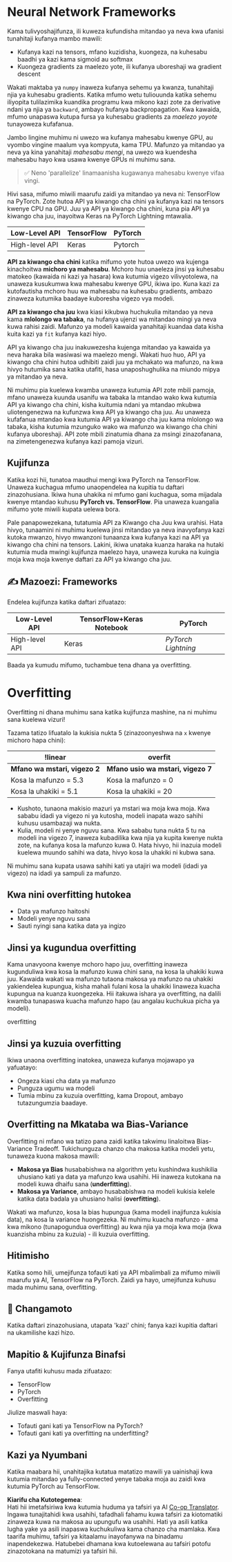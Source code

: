 <!--
CO_OP_TRANSLATOR_METADATA:
{
  "original_hash": "b5466bcedc3c75aa35476270362f626a",
  "translation_date": "2025-07-09T16:35:39+00:00",
  "source_file": "15-rag-and-vector-databases/data/frameworks.md",
  "language_code": "sw"
}
-->
# Neural Network Frameworks

Kama tulivyoshajifunza, ili kuweza kufundisha mitandao ya neva kwa ufanisi tunahitaji kufanya mambo mawili:

* Kufanya kazi na tensors, mfano kuzidisha, kuongeza, na kuhesabu baadhi ya kazi kama sigmoid au softmax
* Kuongeza gradients za maelezo yote, ili kufanya uboreshaji wa gradient descent

Wakati maktaba ya `numpy` inaweza kufanya sehemu ya kwanza, tunahitaji njia ya kuhesabu gradients. Katika mfumo wetu tuliouunda katika sehemu iliyopita tulilazimika kuandika programu kwa mikono kazi zote za derivative ndani ya njia ya `backward`, ambayo hufanya backpropagation. Kwa kawaida, mfumo unapaswa kutupa fursa ya kuhesabu gradients za *maelezo yoyote* tunayoweza kufafanua.

Jambo lingine muhimu ni uwezo wa kufanya mahesabu kwenye GPU, au vyombo vingine maalum vya kompyuta, kama TPU. Mafunzo ya mitandao ya neva ya kina yanahitaji *mahesabu mengi*, na uwezo wa kuendesha mahesabu hayo kwa usawa kwenye GPUs ni muhimu sana.

> ✅ Neno 'parallelize' linamaanisha kugawanya mahesabu kwenye vifaa vingi.

Hivi sasa, mifumo miwili maarufu zaidi ya mitandao ya neva ni: TensorFlow na PyTorch. Zote hutoa API ya kiwango cha chini ya kufanya kazi na tensors kwenye CPU na GPU. Juu ya API ya kiwango cha chini, kuna pia API ya kiwango cha juu, inayoitwa Keras na PyTorch Lightning mtawalia.

Low-Level API | TensorFlow| PyTorch
--------------|-------------------------------------|--------------------------------
High-level API| Keras| Pytorch

**API za kiwango cha chini** katika mifumo yote hutoa uwezo wa kujenga kinachoitwa **michoro ya mahesabu**. Mchoro huu unaeleza jinsi ya kuhesabu matokeo (kawaida ni kazi ya hasara) kwa kutumia vigezo vilivyotolewa, na unaweza kusukumwa kwa mahesabu kwenye GPU, ikiwa ipo. Kuna kazi za kutofautisha mchoro huu wa mahesabu na kuhesabu gradients, ambazo zinaweza kutumika baadaye kuboresha vigezo vya modeli.

**API za kiwango cha juu** kwa kiasi kikubwa huchukulia mitandao ya neva kama **mlolongo wa tabaka**, na hufanya ujenzi wa mitandao mingi ya neva kuwa rahisi zaidi. Mafunzo ya modeli kawaida yanahitaji kuandaa data kisha kuita kazi ya `fit` kufanya kazi hiyo.

API ya kiwango cha juu inakuwezesha kujenga mitandao ya kawaida ya neva haraka bila wasiwasi wa maelezo mengi. Wakati huo huo, API ya kiwango cha chini hutoa udhibiti zaidi juu ya mchakato wa mafunzo, na kwa hivyo hutumika sana katika utafiti, hasa unaposhughulika na miundo mipya ya mitandao ya neva.

Ni muhimu pia kuelewa kwamba unaweza kutumia API zote mbili pamoja, mfano unaweza kuunda usanifu wa tabaka la mtandao wako kwa kutumia API ya kiwango cha chini, kisha kuitumia ndani ya mtandao mkubwa uliotengenezwa na kufunzwa kwa API ya kiwango cha juu. Au unaweza kufafanua mtandao kwa kutumia API ya kiwango cha juu kama mlolongo wa tabaka, kisha kutumia mzunguko wako wa mafunzo wa kiwango cha chini kufanya uboreshaji. API zote mbili zinatumia dhana za msingi zinazofanana, na zimetengenezwa kufanya kazi pamoja vizuri.

## Kujifunza

Katika kozi hii, tunatoa maudhui mengi kwa PyTorch na TensorFlow. Unaweza kuchagua mfumo unaopendelea na kupitia tu daftari zinazohusiana. Ikiwa huna uhakika ni mfumo gani kuchagua, soma mijadala kwenye mtandao kuhusu **PyTorch vs. TensorFlow**. Pia unaweza kuangalia mifumo yote miwili kupata uelewa bora.

Pale panapowezekana, tutatumia API za Kiwango cha Juu kwa urahisi. Hata hivyo, tunaamini ni muhimu kuelewa jinsi mitandao ya neva inavyofanya kazi kutoka mwanzo, hivyo mwanzoni tunaanza kwa kufanya kazi na API ya kiwango cha chini na tensors. Lakini, ikiwa unataka kuanza haraka na hutaki kutumia muda mwingi kujifunza maelezo haya, unaweza kuruka na kuingia moja kwa moja kwenye daftari za API ya kiwango cha juu.

## ✍️ Mazoezi: Frameworks

Endelea kujifunza katika daftari zifuatazo:

Low-Level API | TensorFlow+Keras Notebook | PyTorch
--------------|-------------------------------------|--------------------------------
High-level API| Keras | *PyTorch Lightning*

Baada ya kumudu mifumo, tuchambue tena dhana ya overfitting.

# Overfitting

Overfitting ni dhana muhimu sana katika kujifunza mashine, na ni muhimu sana kuelewa vizuri!

Tazama tatizo lifuatalo la kukisia nukta 5 (zinazoonyeshwa na `x` kwenye michoro hapa chini):

!linear | overfit
-------------------------|--------------------------
**Mfano wa mstari, vigezo 2** | **Mfano usio wa mstari, vigezo 7**
Kosa la mafunzo = 5.3 | Kosa la mafunzo = 0
Kosa la uhakiki = 5.1 | Kosa la uhakiki = 20

* Kushoto, tunaona makisio mazuri ya mstari wa moja kwa moja. Kwa sababu idadi ya vigezo ni ya kutosha, modeli inapata wazo sahihi kuhusu usambazaji wa nukta.
* Kulia, modeli ni yenye nguvu sana. Kwa sababu tuna nukta 5 tu na modeli ina vigezo 7, inaweza kubadilika kwa njia ya kupita kwenye nukta zote, na kufanya kosa la mafunzo kuwa 0. Hata hivyo, hii inazuia modeli kuelewa muundo sahihi wa data, hivyo kosa la uhakiki ni kubwa sana.

Ni muhimu sana kupata usawa sahihi kati ya utajiri wa modeli (idadi ya vigezo) na idadi ya sampuli za mafunzo.

## Kwa nini overfitting hutokea

  * Data ya mafunzo haitoshi
  * Modeli yenye nguvu sana
  * Sauti nyingi sana katika data ya ingizo

## Jinsi ya kugundua overfitting

Kama unavyoona kwenye mchoro hapo juu, overfitting inaweza kugunduliwa kwa kosa la mafunzo kuwa chini sana, na kosa la uhakiki kuwa juu. Kawaida wakati wa mafunzo tutaona makosa ya mafunzo na uhakiki yakiendelea kupungua, kisha mahali fulani kosa la uhakiki linaweza kuacha kupungua na kuanza kuongezeka. Hii itakuwa ishara ya overfitting, na dalili kwamba tunapaswa kuacha mafunzo hapo (au angalau kuchukua picha ya modeli).

overfitting

## Jinsi ya kuzuia overfitting

Ikiwa unaona overfitting inatokea, unaweza kufanya mojawapo ya yafuatayo:

 * Ongeza kiasi cha data ya mafunzo
 * Punguza ugumu wa modeli
 * Tumia mbinu za kuzuia overfitting, kama Dropout, ambayo tutazungumzia baadaye.

## Overfitting na Mkataba wa Bias-Variance

Overfitting ni mfano wa tatizo pana zaidi katika takwimu linaloitwa Bias-Variance Tradeoff. Tukichunguza chanzo cha makosa katika modeli yetu, tunaweza kuona makosa mawili:

* **Makosa ya Bias** husababishwa na algorithm yetu kushindwa kushikilia uhusiano kati ya data ya mafunzo kwa usahihi. Hii inaweza kutokana na modeli kuwa dhaifu sana (**underfitting**).
* **Makosa ya Variance**, ambayo husababishwa na modeli kukisia kelele katika data badala ya uhusiano halisi (**overfitting**).

Wakati wa mafunzo, kosa la bias hupungua (kama modeli inajifunza kukisia data), na kosa la variance huongezeka. Ni muhimu kuacha mafunzo - ama kwa mikono (tunapogundua overfitting) au kwa njia ya moja kwa moja (kwa kuanzisha mbinu za kuzuia) - ili kuzuia overfitting.

## Hitimisho

Katika somo hili, umejifunza tofauti kati ya API mbalimbali za mifumo miwili maarufu ya AI, TensorFlow na PyTorch. Zaidi ya hayo, umejifunza kuhusu mada muhimu sana, overfitting.

## 🚀 Changamoto

Katika daftari zinazohusiana, utapata 'kazi' chini; fanya kazi kupitia daftari na ukamilishe kazi hizo.

## Mapitio & Kujifunza Binafsi

Fanya utafiti kuhusu mada zifuatazo:

- TensorFlow
- PyTorch
- Overfitting

Jiulize maswali haya:

- Tofauti gani kati ya TensorFlow na PyTorch?
- Tofauti gani kati ya overfitting na underfitting?

## Kazi ya Nyumbani

Katika maabara hii, unahitajika kutatua matatizo mawili ya uainishaji kwa kutumia mitandao ya fully-connected yenye tabaka moja au zaidi kwa kutumia PyTorch au TensorFlow.

**Kiarifu cha Kutotegemea**:  
Hati hii imetafsiriwa kwa kutumia huduma ya tafsiri ya AI [Co-op Translator](https://github.com/Azure/co-op-translator). Ingawa tunajitahidi kwa usahihi, tafadhali fahamu kuwa tafsiri za kiotomatiki zinaweza kuwa na makosa au upungufu wa usahihi. Hati ya asili katika lugha yake ya asili inapaswa kuchukuliwa kama chanzo cha mamlaka. Kwa taarifa muhimu, tafsiri ya kitaalamu inayofanywa na binadamu inapendekezwa. Hatubebei dhamana kwa kutoelewana au tafsiri potofu zinazotokana na matumizi ya tafsiri hii.